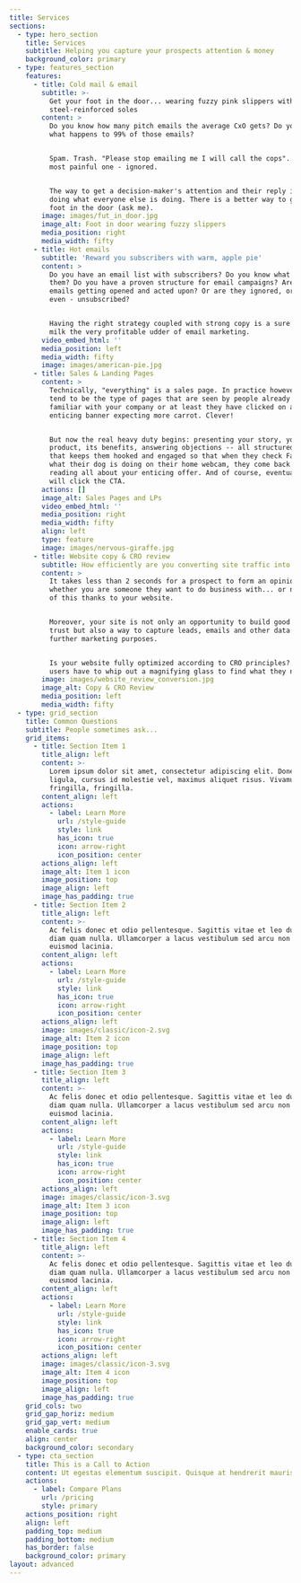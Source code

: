 ```yaml
---
title: Services
sections:
  - type: hero_section
    title: Services
    subtitle: Helping you capture your prospects attention & money
    background_color: primary
  - type: features_section
    features:
      - title: Cold mail & email
        subtitle: >-
          Get your foot in the door... wearing fuzzy pink slippers with
          steel-reinforced soles
        content: >
          Do you know how many pitch emails the average CxO gets? Do you know
          what happens to 99% of those emails?


          Spam. Trash. "Please stop emailing me I will call the cops". Or the
          most painful one - ignored.


          The way to get a decision-maker's attention and their reply is not by
          doing what everyone else is doing. There is a better way to get your
          foot in the door (ask me).
        image: images/fut_in_door.jpg
        image_alt: Foot in door wearing fuzzy slippers
        media_position: right
        media_width: fifty
      - title: Hot emails
        subtitle: 'Reward you subscribers with warm, apple pie'
        content: >
          Do you have an email list with subscribers? Do you know what to send
          them? Do you have a proven structure for email campaigns? Are your
          emails getting opened and acted upon? Or are they ignored, or worse
          even - unsubscribed?


          Having the right strategy coupled with strong copy is a sure way to
          milk the very profitable udder of email marketing.
        video_embed_html: ''
        media_position: left
        media_width: fifty
        image: images/american-pie.jpg
      - title: Sales & Landing Pages
        content: >
          Technically, "everything" is a sales page. In practice however, these
          tend to be the type of pages that are seen by people already somewhat
          familiar with your company or at least they have clicked on a very
          enticing banner expecting more carrot. Clever!


          But now the real heavy duty begins: presenting your story, your
          product, its benefits, answering objections -- all structured in a way
          that keeps them hooked and engaged so that when they check Facebook or
          what their dog is doing on their home webcam, they come back to resume
          reading all about your enticing offer. And of course, eventually they
          will click the CTA.
        actions: []
        image_alt: Sales Pages and LPs
        video_embed_html: ''
        media_position: right
        media_width: fifty
        align: left
        type: feature
        image: images/nervous-giraffe.jpg
      - title: Website copy & CRO review
        subtitle: How efficiently are you converting site traffic into leads?
        content: >
          It takes less than 2 seconds for a prospect to form an opinion on
          whether you are someone they want to do business with... or not. All
          of this thanks to your website.


          Moreover, your site is not only an opportunity to build good will and
          trust but also a way to capture leads, emails and other data for
          further marketing purposes.


          Is your website fully optimized according to CRO principles? Or do
          users have to whip out a magnifying glass to find what they need?
        image: images/website_review_conversion.jpg
        image_alt: Copy & CRO Review
        media_position: left
        media_width: fifty
  - type: grid_section
    title: Common Questions
    subtitle: People sometimes ask...
    grid_items:
      - title: Section Item 1
        title_align: left
        content: >-
          Lorem ipsum dolor sit amet, consectetur adipiscing elit. Donec nisl
          ligula, cursus id molestie vel, maximus aliquet risus. Vivamus in nibh
          fringilla, fringilla.
        content_align: left
        actions:
          - label: Learn More
            url: /style-guide
            style: link
            has_icon: true
            icon: arrow-right
            icon_position: center
        actions_align: left
        image_alt: Item 1 icon
        image_position: top
        image_align: left
        image_has_padding: true
      - title: Section Item 2
        title_align: left
        content: >-
          Ac felis donec et odio pellentesque. Sagittis vitae et leo duis ut
          diam quam nulla. Ullamcorper a lacus vestibulum sed arcu non odio
          euismod lacinia.
        content_align: left
        actions:
          - label: Learn More
            url: /style-guide
            style: link
            has_icon: true
            icon: arrow-right
            icon_position: center
        actions_align: left
        image: images/classic/icon-2.svg
        image_alt: Item 2 icon
        image_position: top
        image_align: left
        image_has_padding: true
      - title: Section Item 3
        title_align: left
        content: >-
          Ac felis donec et odio pellentesque. Sagittis vitae et leo duis ut
          diam quam nulla. Ullamcorper a lacus vestibulum sed arcu non odio
          euismod lacinia.
        content_align: left
        actions:
          - label: Learn More
            url: /style-guide
            style: link
            has_icon: true
            icon: arrow-right
            icon_position: center
        actions_align: left
        image: images/classic/icon-3.svg
        image_alt: Item 3 icon
        image_position: top
        image_align: left
        image_has_padding: true
      - title: Section Item 4
        title_align: left
        content: >-
          Ac felis donec et odio pellentesque. Sagittis vitae et leo duis ut
          diam quam nulla. Ullamcorper a lacus vestibulum sed arcu non odio
          euismod lacinia.
        content_align: left
        actions:
          - label: Learn More
            url: /style-guide
            style: link
            has_icon: true
            icon: arrow-right
            icon_position: center
        actions_align: left
        image: images/classic/icon-3.svg
        image_alt: Item 4 icon
        image_position: top
        image_align: left
        image_has_padding: true
    grid_cols: two
    grid_gap_horiz: medium
    grid_gap_vert: medium
    enable_cards: true
    align: center
    background_color: secondary
  - type: cta_section
    title: This is a Call to Action
    content: Ut egestas elementum suscipit. Quisque at hendrerit mauris.
    actions:
      - label: Compare Plans
        url: /pricing
        style: primary
    actions_position: right
    align: left
    padding_top: medium
    padding_bottom: medium
    has_border: false
    background_color: primary
layout: advanced
---
```

